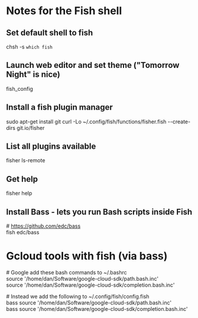 # Notes for the Fish shell

## Set default shell to fish
chsh -s `which fish`

## Launch web editor and set theme ("Tomorrow Night" is nice)
fish_config

## Install a fish plugin manager
sudo apt-get install git
curl -Lo ~/.config/fish/functions/fisher.fish --create-dirs git.io/fisher

## List all plugins available
fisher ls-remote

## Get help
fisher help

## Install Bass - lets you run Bash scripts inside Fish
\# https://github.com/edc/bass<br/>
fish edc/bass

# Gcloud tools with fish (via bass)
\# Google add these bash commands to ~/.bashrc<br/>
source '/home/dan/Software/google-cloud-sdk/path.bash.inc'<br/>
source '/home/dan/Software/google-cloud-sdk/completion.bash.inc'

\# Instead we add the following to ~/.config/fish/config.fish<br/>
bass source '/home/dan/Software/google-cloud-sdk/path.bash.inc'<br/>
bass source '/home/dan/Software/google-cloud-sdk/completion.bash.inc'



